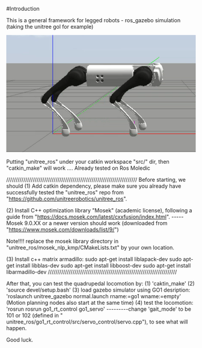 #Introduction

This is a general framework for legged robots - ros_gazebo simulation (taking the unitree gol for example)

![test_file](unitree_ros/test_pictures/bipedal_go1.png)





Putting "unitree_ros" under your catkin workspace "src/" dir, then "catkin_make" will work ....
Already tested on Ros Moledic


/////////////////////////////////////////////////////////////////////
Before starting, we should
(1) Add catkin dependency, please make sure you already have successfully tested the "unitree_ros" repo from "https://github.com/unitreerobotics/unitree_ros".

(2) Install C++ optimization library "Mosek" (academic license), following a guide from "https://docs.mosek.com/latest/cxxfusion/index.html". 
                                ----- Mosek 9.0.XX or a newer version should work (downloaded from "https://www.mosek.com/downloads/list/9/")

Note!!!! replace the mosek library directory in "unitree_ros/mosek_nlp_kmp/CMakeLists.txt" by your own location.  

(3) Install c++ matrix armadillo:
                                sudo apt-get install liblapack-dev
                                sudo apt-get install libblas-dev
                                sudo apt-get install libboost-dev
                                sudo apt-get install libarmadillo-dev
////////////////////////////////////////////////////////////////////

After that, you can test the quadrupedal locomotion by:
(1) 'caktin_make'
(2) 'source devel/setup.bash'
(3) load gazebo simulator using GO1 desription: 'roslaunch unitree_gazebo normal.launch rname:=go1 wname:=empty' (Motion planning nodes also start at the same time)
(4) test the locomotion: 'rosrun rosrun go1_rt_control go1_servo'
           ---------change 'gait_mode' to be 101 or 102 (defined in " unitree_ros/go1_rt_control/src/servo_control/servo.cpp"), to see what will happen.
           
 Good luck.

